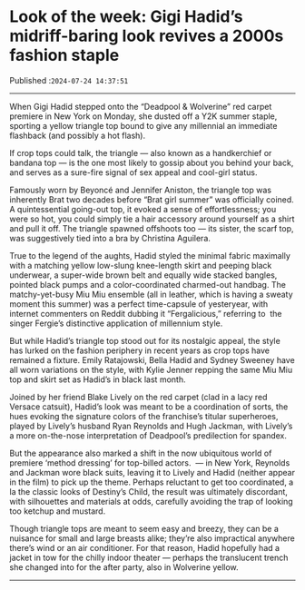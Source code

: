 # Look of the week: Gigi Hadid’s midriff-baring look revives a 2000s fashion staple

Published :`2024-07-24 14:37:51`

---

When Gigi Hadid stepped onto the “Deadpool & Wolverine” red carpet premiere in New York on Monday, she dusted off a Y2K summer staple, sporting a yellow triangle top bound to give any millennial an immediate flashback (and possibly a hot flash).

If crop tops could talk, the triangle — also known as a handkerchief or bandana top — is the one most likely to gossip about you behind your back, and serves as a sure-fire signal of sex appeal and cool-girl status.

Famously worn by Beyoncé and Jennifer Aniston, the triangle top was inherently Brat two decades before “Brat girl summer” was officially coined. A quintessential going-out top, it evoked a sense of effortlessness; you were so hot, you could simply tie a hair accessory around yourself as a shirt and pull it off. The triangle spawned offshoots too — its sister, the scarf top, was suggestively tied into a bra by Christina Aguilera.

True to the legend of the aughts, Hadid styled the minimal fabric maximally with a matching yellow low-slung knee-length skirt and peeping black underwear, a super-wide brown belt and equally wide stacked bangles, pointed black pumps and a color-coordinated charmed-out handbag. The matchy-yet-busy Miu Miu ensemble (all in leather, which is having a sweaty moment this summer) was a perfect time-capsule of yesteryear, with internet commenters on Reddit dubbing it “Fergalicious,” referring to  the singer Fergie’s distinctive application of millennium style.

But while Hadid’s triangle top stood out for its nostalgic appeal, the style has lurked on the fashion periphery in recent years as crop tops have remained a fixture. Emily Ratajowski, Bella Hadid and Sydney Sweeney have all worn variations on the style, with Kylie Jenner repping the same Miu Miu top and skirt set as Hadid’s in black last month.

Joined by her friend Blake Lively on the red carpet (clad in a lacy red Versace catsuit), Hadid’s look was meant to be a coordination of sorts, the hues evoking the signature colors of the franchise’s titular superheroes, played by Lively’s husband Ryan Reynolds and Hugh Jackman, with Lively’s a more on-the-nose interpretation of Deadpool’s predilection for spandex.

But the appearance also marked a shift in the now ubiquitous world of premiere ‘method dressing’ for top-billed actors.  — in New York, Reynolds and Jackman wore black suits, leaving it to Lively and Hadid (neither appear in the film) to pick up the theme. Perhaps reluctant to get too coordinated, a la the classic looks of Destiny’s Child, the result was ultimately discordant, with silhouettes and materials at odds, carefully avoiding the trap of looking too ketchup and mustard.

Though triangle tops are meant to seem easy and breezy, they can be a nuisance for small and large breasts alike; they’re also impractical anywhere there’s wind or an air conditioner. For that reason, Hadid hopefully had a jacket in tow for the chilly indoor theater — perhaps the translucent trench she changed into for the after party, also in Wolverine yellow.

---

